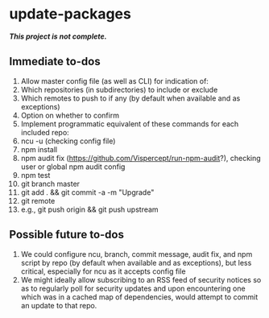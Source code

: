 # update-packages

***This project is not complete.***

## Immediate to-dos

1. Allow master config file (as well as CLI) for indication of:
  1. Which repositories (in subdirectories) to include or exclude
  2. Which remotes to push to if any (by default when available and as exceptions)
  1. Option on whether to confirm
1. Implement programmatic equivalent of these commands for each included repo:
  1. ncu -u (checking config file)
  2. npm install
  3. npm audit fix (<https://github.com/Vispercept/run-npm-audit>?), checking user
    or global npm audit config
  3. npm test
  4. git branch master
  5. git add . && git commit -a -m "Upgrade"
  6. git remote
  7. e.g., git push origin && git push upstream

## Possible future to-dos

1. We could configure ncu, branch, commit message, audit fix, and npm script
  by repo (by default when available and as exceptions), but less critical,
  especially for ncu as it accepts config file
2. We might ideally allow subscribing to an RSS feed of security notices so
  as to regularly poll for security updates and upon encountering one which
  was in a cached map of dependencies, would attempt to commit an update
  to that repo.
